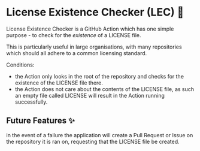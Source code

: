 # License Existence Checker (LEC) 📝

License Existence Checker is a GitHub Action which has one simple purpose - to check for the _existence_ of a LICENSE file.

This is particularly useful in large organisations, with many repositories which should all adhere to a common licensing standard.

Conditions:

- the Action only looks in the root of the repository and checks for the existence of the LICENSE file there.
- the Action does not care about the contents of the LICENSE file, as such an empty file called LICENSE will result in the Action running successfully.

## Future Features ✨
in the event of a failure the application will create a Pull Request or Issue on the repository it is ran on, requesting that the LICENSE file be created.